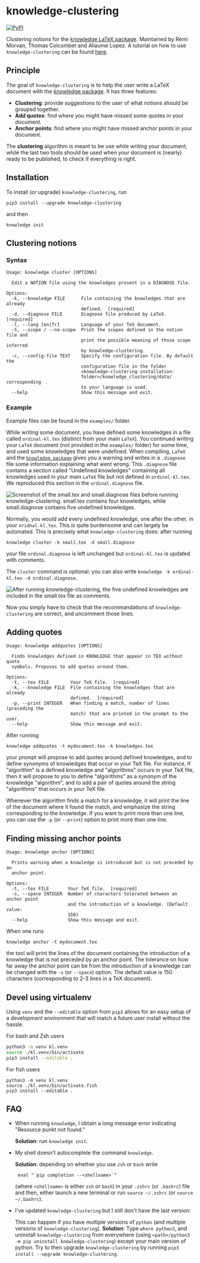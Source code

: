 # knowledge-clustering

[![PyPI](https://img.shields.io/pypi/v/knowledge-clustering.svg)](https://pypi.python.org/pypi/knowledge-clustering)

Clustering notions for the [knowledge LaTeX package](https://ctan.org/pkg/knowledge).
Maintained by Rémi Morvan, Thomas Colcombet and Aliaume Lopez.
A tutorial on how to use `knowledge-clustering` can be found [here](https://github.com/remimorvan/knowledge-examples).

## Principle

The goal of `knowledge-clustering` is to help the user write a LaTeX document with
the [knowledge package](https://ctan.org/pkg/knowledge).
It has three features:

  - **Clustering**: provide suggestions to the user of what notions should be grouped together.
  - **Add quotes**: find where you might have missed some quotes in your document.
  - **Anchor points**: find where you might have missed anchor points in your document.

The **clustering** algorithm is meant to be use while writing your document, while the last two tools
should be used when your document is (nearly) ready to be published, to check if everything is right.

## Installation

To install (or upgrade) `knowledge-clustering`, run

    pip3 install --upgrade knowledge-clustering

and then

    knowledge init

## Clustering notions 

### Syntax

```
Usage: knowledge cluster [OPTIONS]

  Edit a NOTION file using the knowledges present in a DIAGNOSE file.

Options:
  -k, --knowledge FILE      File containing the knowledges that are already
                            defined.  [required]
  -d, --diagnose FILE       Diagnose file produced by LaTeX.  [required]
  -l, --lang [en|fr]        Language of your TeX document.
  -S, --scope / --no-scope  Print the scopes defined in the notion file and
                            print the possible meaning of those scope inferred
                            by knowledge-clustering.
  -c, --config-file TEXT    Specify the configuration file. By default the
                            configuration file in the folder
                            <knowledge-clustering-installation-
                            folder>/knowledge_clustering/data/ corresponding
                            to your language is used.
  --help                    Show this message and exit.
```

### Example

Example files can be found in the `examples/` folder.

While writing some document, you have defined some knowledges in a file called `ordinal-kl.tex` (distinct
from your main `LaTeX`).
You continued writing your `LaTeX` document (not provided in the `examples/` folder)
for some time, and used some knowledges that were undefined.
When compiling, `LaTeX` and the [`knowledge package`](https://ctan.org/pkg/knowledge) gives you a warning
and writes in a `.diagnose` file some information explaining what went wrong. This `.diagnose` file contains
a section called "Undefined knowledges" containing all knowledges used in your main `LaTeX` file but not
defined in `ordinal-kl.tex`. We reproduced this section
in the `ordinal.diagnose` file.

![Screenshot of the `small.tex` and `small.diagnose` files before running knowledge-clustering. `small.tex` contains four knowledges, while `small.diagnose` contains five undefined knowledges.](img/small-before.png "Files `small.tex` and `small.diagnose` before running knowledge-clustering")

Normally, you would add every undefined knowledge, one after the other, in your
`oridnal-kl.tex`. This is quite burdensome and can
largely be automated. This is precisely what `knowledge-clustering` does: after running

    knowledge cluster -k small.tex -d small.diagnose

your file `ordinal.diagnose` is left unchanged
but `ordinal-kl.tex` is updated with comments.

The `cluster` command is optional: you can also write `knowledge -k ordinal-kl.tex -d ordinal.diagnose`.

![After running knowledge-clustering, the five undefined knowledges are included in the `small.tex` file as comments.](img/small-after.png "Files `ordinal-kl.tex` and `ordinal.diagnose` after running knowledge-clustering`")

Now you simply have to check that the recommandations of `knowledge-clustering` are
correct, and uncomment those lines.

## Adding quotes

```
Usage: knowledge addquotes [OPTIONS]

  Finds knowledges defined in KNOWLEDGE that appear in TEX without quote
  symbols. Proposes to add quotes around them.

Options:
  -t, --tex FILE        Your TeX file.  [required]
  -k, --knowledge FILE  File containing the knowledges that are already
                        defined.  [required]
  -p, --print INTEGER   When finding a match, number of lines (preceding the
                        match) that are printed in the prompt to the user.
  --help                Show this message and exit.
```

After running 

    knowledge addquotes -t mydocument.tex -k knowledges.tex

your prompt will propose to add quotes around defined knowledges,
and to define synonyms of knowledges that occur in your TeX file. For instance, if
"algorithm" is a defined knowledge and "algorithms" occurs in your TeX file, then
it will propose to you to define "algorithms" as a synonym of the knowledge "algorithm",
and to add a pair of quotes around the string "algorithms" that occurs in your TeX file.

Whenever the algorithm finds a match for a knowledge, it will print the line of
the document where it found the match, and emphasize the string corresponding to the knowledge.
If you want to print more than one line, you can use the `-p` (or `--print`) option
to print more than one line.

## Finding missing anchor points

```
Usage: knowledge anchor [OPTIONS]

  Prints warning when a knowledge is introduced but is not preceded by an
  anchor point.

Options:
  -t, --tex FILE       Your TeX file.  [required]
  -s, --space INTEGER  Number of characters tolerated between an anchor point
                       and the introduction of a knowledge. (Default value:
                       150)
  --help               Show this message and exit.
```

When one runs

    knowledge anchor -t mydocument.tex

the tool will print the lines of the document containing the
introduction of a knowledge that is not preceded by an anchor point.
The tolerance on how far away the anchor point can be from the
introduction of a knowledge can be changed with the `-s` (or `--space`)
option. The default value is 150 characters (corresponding to 2-3 lines in a
TeX document).

## Devel using virtualenv

Using `venv` and the `--editable` option from `pip3` allows for an easy
setup of a development environment that will match a future user install without
the hassle.

For bash and Zsh users

```bash
python3 -m venv kl.venv
source ./kl.venv/bin/activate
pip3 install --editable .
```

For fish users

```fish
python3 -m venv kl.venv
source ./kl.venv/bin/activate.fish
pip3 install --editable .
```

## FAQ

- When running `knowledge`, I obtain a long message error indicating "Resource punkt not found."

  **Solution**: run `knowledge init`.

- My shell doesn't autocomplete the command `knowledge`.

  **Solution**: depending on whether you use `zsh` or `bash` write

       eval "`pip completion --<shellname>`"

  (where `<shellname>` is either `zsh` or `bash`)
  in your `.zshrc` (or `.bashrc`) file and then,
  either launch a new terminal or run `source ~/.zshrc`
  (or `source ~/.bashrc`).

- I've updated `knowledge-clustering` but I still don't have the last version:

  This can happen if you have multiple versions of `python` (and multiple versions
  of `knowledge-clustering`).
  **Solution**: Type `where python3`, and uninstall `knowledge-clustering`
  from everywhere (using `<path>/python3 -m pip uninstall knowledge-clustering`)
  except your main version of python. Try to then upgrade `knowledge-clustering`
  by running `pip3 install --upgrade knowledge-clustering`.
